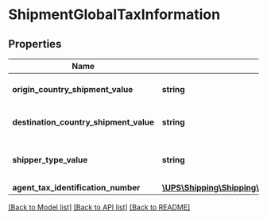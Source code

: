 # ShipmentGlobalTaxInformation

## Properties
Name | Type | Description | Notes
------------ | ------------- | ------------- | -------------
**origin_country_shipment_value** | **string** | The value for origin_country_shipment_value which satisfies Tax-ID Threshold Code is  ‘01’&#x3D;Yes, ‘02’&#x3D;No, ‘NA’&#x3D; ‘Not Applicable’ | [optional] 
**destination_country_shipment_value** | **string** | The value for destination_Country_ShipmentValue which satisfies Tax-ID Threshold Code is  ‘01’&#x3D;Yes, ‘02’&#x3D;No,‘NA’&#x3D; ‘Not | [optional] 
**shipper_type_value** | **string** | The value for idNumber_Consumer_TypeCode which satisfies Tax-ID Threshold Code is  ‘01’&#x3D;Business, ‘02’&#x3D;Consumer/Individual,      ‘NA’&#x3D; ‘Not Applicable’ | [optional] 
**agent_tax_identification_number** | [**\UPS\Shipping\Shipping\GlobalTaxInformationAgentTaxIdentificationNumber**](GlobalTaxInformationAgentTaxIdentificationNumber.md) |  | [optional] 

[[Back to Model list]](../../README.md#documentation-for-models) [[Back to API list]](../../README.md#documentation-for-api-endpoints) [[Back to README]](../../README.md)

